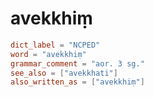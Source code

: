# avekkhiṃ

``` toml
dict_label = "NCPED"
word = "avekkhiṃ"
grammar_comment = "aor. 3 sg."
see_also = ["avekkhati"]
also_written_as = ["avekkhiṃ"]
```

